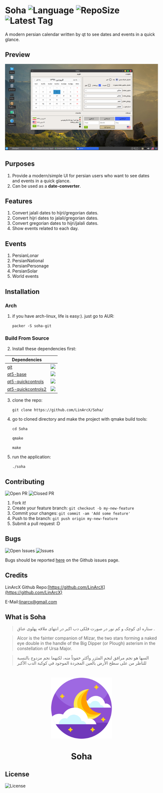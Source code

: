 # Soha ![Language](https://img.shields.io/github/languages/top/LinArcX/Soha.svg?style=flat-square) ![RepoSize](https://img.shields.io/github/repo-size/LinArcX/Soha.svg?style=flat-square) ![Latest Tag](https://img.shields.io/github/tag/LinArcX/Soha.svg?colorB=green&style=flat-square)
A modern persian calendar written by qt to see dates and events in a quick glance.

## Preview
!["gnulium"](ScreenShots/1.0.0/Soha.png "gnulium")

## Purposes
1. Provide a modern/simple UI for persian users who want to see dates and events in a quick glance.
2. Can be used as a __date-converter__.

## Features
1. Convert jalali dates to hijri/gregorian dates.
2. Convert hijri dates to jalali/gregorian dates.
3. Convert gregorian dates to hijri/jalali dates.
4. Show events related to each day.

## Events
1. PersianLonar
2. PersianNational
3. PersianPersonage
4. PersianSolar
5. World events

## Installation

### Arch
1. if you have arch-linux, life is easy:). just go to AUR:

    `packer -S soha-git`

### Build From Source
2. Install these dependencies first:

|Dependencies||
|-----|:-----:|
|[git](https://www.archlinux.org/packages/extra/x86_64/git/)|![](https://github.com/LinxGem33/Neon/blob/master/artwork/done.svg.png?raw=true)
|[qt5-base](https://www.archlinux.org/packages/extra/x86_64/qt5-base/)|![](https://github.com/LinxGem33/Neon/blob/master/artwork/done.svg.png?raw=true)
|[qt5-quickcontrols](https://www.archlinux.org/packages/extra/x86_64/qt5-quickcontrols/)|![](https://github.com/LinxGem33/Neon/blob/master/artwork/done.svg.png?raw=true)
|[qt5-quickcontrols2](https://www.archlinux.org/packages/extra/x86_64/qt5-quickcontrols2/)|![](https://github.com/LinxGem33/Neon/blob/master/artwork/done.svg.png?raw=true)

3. clone the repo:

    `git clone https://github.com/LinArcX/Soha/`

4. go to cloned directory and make the project with qmake build tools:

    `cd Soha`

    `qmake`

    `make`

5. run the application:

    `./soha`


## Contributing
![Open PR](https://img.shields.io/github/issues-pr-raw/LinArcX/Soha.svg?style=flat-square) ![Closed PR](https://img.shields.io/github/issues-pr-closed/LinArcX/Soha.svg?style=flat-square)
1. Fork it!
2. Create your feature branch: `git checkout -b my-new-feature`
3. Commit your changes: `git commit -am 'Add some feature'`
4. Push to the branch: `git push origin my-new-feature`
5. Submit a pull request :D


## Bugs
![Open Issues](https://img.shields.io/github/issues-raw/LinArcX/Soha.svg?style=flat-square) ![Issues](https://img.shields.io/github/issues-closed-raw/LinArcX/Soha.svg?style=flat-square)

Bugs should be reported [here](https://github.com/LinArcX/Soha/issues) on the Github issues page.


## Credits
LinArcX
Github Repo:[https://github.com/LinArcX](https://github.com/LinArcX)

E-Mail:linarcx@gmail.com

## What is Soha
> ستاره ای کوچک و کم نور در صورت فلکی دب اکبر در انتهای ملاقه پهلوی عناق .

> Alcor is the fainter companion of Mizar, the two stars forming a naked eye double in the handle of the Big Dipper (or Plough) asterism in the constellation of Ursa Major.

> السها هو نجم مرافق لنجم المئزر وأكثر خفوتاً منه، لكنهما نجم مزدوج بالنسبة للناظر من على سطح الأرض بالعين المجردة الموجود في كوكبة الدب الأكبر

<h1 align="center">
	<img width="200" src="AppConf/soha.svg" alt="Soha">
	<br>
	<br>
    <p2>Soha</p2>
</h1>

## License
![License](https://img.shields.io/github/license/LinArcX/Gnulium.svg?style=flat-square)
